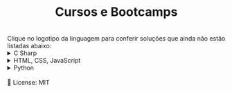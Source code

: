 <h1 align="center">Cursos e Bootcamps</h1>
<br>
Clique no logotipo da linguagem para conferir soluções que ainda não estão listadas abaixo:

<!-- C Sharp -->
<details> <summary>C Sharp</summary> <br /> <div align="left"> <!-- Projetos em C Sharp --> <table border=1> <tr> <th colspan="3">Lista para C Sharp</th> </tr> <tr> <th colspan="3">Curso .NET 5</th> </tr> <tr> <th>Projeto</th> <th>Solução</th> <th>Status</th> </tr> <tr> <td>API com JWT</td> <td>projeto</td> <td align="center">✔️</td> </tr> <tr> <th colspan="3">WebAPI - .NET 6.0</th> </tr> <tr> <th>Projeto</th> <th>Solução</th> <th>Status</th> </tr> <tr> <td>Primeira API</td> <td>projeto</td> <td align="center">✔️</td> </tr> <tr> <td>API de catálogo</td> <td>Projeto</td> <td align="center">✔️</td> </tr> <tr> <td>MInimal API</td> <td>Projeto</td> <td align="center">✔️</td> </tr> <tr> <td>API de tarefas</td> <td>Projeto</td> <td align="center">✔️</td> </tr> <tr> <th colspan="3">DecolaTech - Avanade</th> </tr> <tr> <th>Projeto</th> <th>Solução</th> <th>Status</th> </tr> <tr> <td>Abstração de celular - POO</td> <td>projeto</td> <td align="center">✔️</td> </tr> <tr> <td>Sistema de estacionamento</td> <td>Projeto</td> <td align="center">✔️</td> </tr> <tr> <td>Testes unitários</td> <td>Projeto</td> <td align="center">✔️</td> </tr> </table>
</div> </details>

<!-- HTML, CSS, JavaScript -->
<details> <summary>HTML, CSS, JavaScript</summary> <br /> <div align="left"> <!-- Projetos em HTML, CSS e JavaScript --> <table border=1> <tr> <th colspan="3">Lista para HTML, CSS, JavaScript</th> </tr> <tr> <th colspan="3">Curso de Angular</th> </tr> <tr> <th>Desafio</th> <th>Solução</th> <th>Status</th> </tr> <tr> <td>Clone Duolingo</td> <td>Código</td> <td align="center">✔️</td> </tr> </table>
</div> </details>

<!-- Python -->
<details> <summary>Python</summary> <br /> <div align="left"> <!-- Projetos em Python --> <table border=1> <tr> <th colspan="3">Lista para Python</th> </tr> <tr> <th colspan="3">Ciência de Dados com Python - Santander</th> </tr> <tr> <th>Desafio</th> <th>Solução</th> <th>Status</th> </tr> <tr> <td>ETL</td> <td>Projeto</td> <td align="center">✔️</td> </tr> <tr> <td>Processamento com PowerBI</td> <td>Projeto</td> <td align="center">✔️</td> </tr> <tr> <td>Dashboard com PowerBI</td> <td>Projeto</td> <td align="center">✔️</td> </tr>
</table>
</div> </details>

<br>
📜 License: MIT